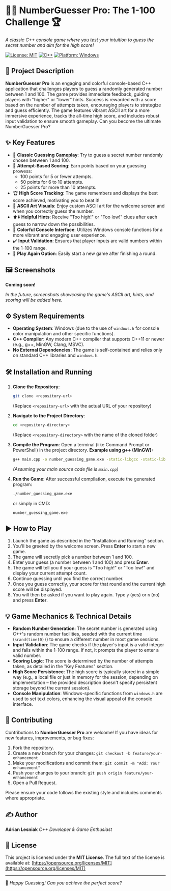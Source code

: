 # 🎯🔢 NumberGuesser Pro: The 1-100 Challenge 🏆
_A classic C++ console game where you test your intuition to guess the secret number and aim for the high score!_

[![License: MIT](https://img.shields.io/badge/License-MIT-yellow.svg)](https://opensource.org/licenses/MIT)
[![C++](https://img.shields.io/badge/Language-C%2B%2B-blue.svg)](https://isocpp.org/)
[![Platform: Windows](https://img.shields.io/badge/Platform-Windows-lightgrey.svg)](https://www.microsoft.com/windows)

## 📝 Project Description

**NumberGuesser Pro** is an engaging and colorful console-based C++ application that challenges players to guess a randomly generated number between 1 and 100. The game provides immediate feedback, guiding players with "higher" or "lower" hints. Success is rewarded with a score based on the number of attempts taken, encouraging players to strategize and guess efficiently. The game features vibrant ASCII art for a more immersive experience, tracks the all-time high score, and includes robust input validation to ensure smooth gameplay. Can you become the ultimate NumberGuesser Pro?

## ✨ Key Features

*   🎯 **Classic Guessing Gameplay**: Try to guess a secret number randomly chosen between 1 and 100.
*   💯 **Attempt-Based Scoring**: Earn points based on your guessing prowess:
    *   100 points for 5 or fewer attempts.
    *   50 points for 6 to 10 attempts.
    *   25 points for more than 10 attempts.
*   🏆 **High Score Tracking**: The game remembers and displays the best score achieved, motivating you to beat it!
*   🎨 **ASCII Art Visuals**: Enjoy custom ASCII art for the welcome screen and when you correctly guess the number.
*   ⬆️⬇️ **Helpful Hints**: Receive "Too high!" or "Too low!" clues after each guess to narrow down the possibilities.
*   🌈 **Colorful Console Interface**: Utilizes Windows console functions for a more vibrant and engaging user experience.
*   ✔️ **Input Validation**: Ensures that player inputs are valid numbers within the 1-100 range.
*   🔄 **Play Again Option**: Easily start a new game after finishing a round.

## 🖼️ Screenshots

**Coming soon!**

_In the future, screenshots showcasing the game's ASCII art, hints, and scoring will be added here._

## ⚙️ System Requirements

*   **Operating System**: Windows (due to the use of `windows.h` for console color manipulation and other specific functions).
*   **C++ Compiler**: Any modern C++ compiler that supports C++11 or newer (e.g., g++, MinGW, Clang, MSVC).
*   **No External Dependencies**: The game is self-contained and relies only on standard C++ libraries and `windows.h`.

## 🛠️ Installation and Running

1.  **Clone the Repository**:
    ```bash
    git clone <repository-url>
    ```
    (Replace `<repository-url>` with the actual URL of your repository)

2.  **Navigate to the Project Directory**:
    ```bash
    cd <repository-directory>
    ```
    (Replace `<repository-directory>` with the name of the cloned folder)

3.  **Compile the Program**:
    Open a terminal (like Command Prompt or PowerShell) in the project directory.
    **Example using g++ (MinGW):**
    ```bash
    g++ main.cpp -o number_guessing_game.exe -static-libgcc -static-libstdc++
    ```
    *(Assuming your main source code file is `main.cpp`)*

4.  **Run the Game**:
    After successful compilation, execute the generated program:
    ```bash
    ./number_guessing_game.exe
    ```
    or simply in CMD:
    ```bash
    number_guessing_game.exe
    ```

## ▶️ How to Play

1.  Launch the game as described in the "Installation and Running" section.
2.  You'll be greeted by the welcome screen. Press **Enter** to start a new game.
3.  The game will secretly pick a number between 1 and 100.
4.  Enter your guess (a number between 1 and 100) and press **Enter**.
5.  The game will tell you if your guess is "Too high!" or "Too low!" and display your current attempt count.
6.  Continue guessing until you find the correct number.
7.  Once you guess correctly, your score for that round and the current high score will be displayed.
8.  You will then be asked if you want to play again. Type `y` (yes) or `n` (no) and press **Enter**.

## 💡 Game Mechanics & Technical Details

*   **Random Number Generation**: The secret number is generated using C++'s random number facilities, seeded with the current time (`srand(time(0))`) to ensure a different number in most game sessions.
*   **Input Validation**: The game checks if the player's input is a valid integer and falls within the 1-100 range. If not, it prompts the player to enter a valid number.
*   **Scoring Logic**: The score is determined by the number of attempts taken, as detailed in the "Key Features" section.
*   **High Score Persistence**: The high score is typically stored in a simple way (e.g., a local file or just in memory for the session, depending on implementation – the provided description doesn't specify persistent storage beyond the current session).
*   **Console Manipulation**: Windows-specific functions from `windows.h` are used to set text colors, enhancing the visual appeal of the console interface.

## 🤝 Contributing

Contributions to **NumberGuesser Pro** are welcome! If you have ideas for new features, improvements, or bug fixes:

1.  Fork the repository.
2.  Create a new branch for your changes: `git checkout -b feature/your-enhancement`
3.  Make your modifications and commit them: `git commit -m "Add: Your enhancement"`
4.  Push your changes to your branch: `git push origin feature/your-enhancement`
5.  Open a Pull Request.

Please ensure your code follows the existing style and includes comments where appropriate.

## ✍️ Author

**Adrian Lesniak**
_C++ Developer & Game Enthusiast_


## 📃 License

This project is licensed under the **MIT License**.
The full text of the license is available at: [https://opensource.org/licenses/MIT](https://opensource.org/licenses/MIT)

---
🎉 _Happy Guessing! Can you achieve the perfect score?_

